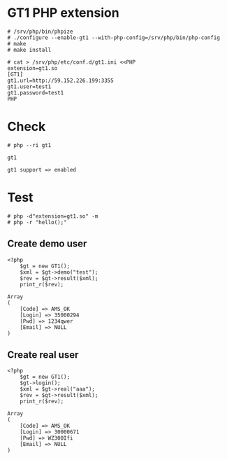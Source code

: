 GT1 PHP extension
================

	# /srv/php/bin/phpize 
	# ./configure --enable-gt1 --with-php-config=/srv/php/bin/php-config
	# make
	# make install
	
	# cat > /srv/php/etc/conf.d/gt1.ini <<PHP
	extension=gt1.so
	[GT1]
	gt1.url=http://59.152.226.199:3355
	gt1.user=test1
	gt1.password=test1
	PHP	

Check 
=====
	# php --ri gt1

	gt1

	gt1 support => enabled
	
Test
====
	# php -d"extension=gt1.so" -m	
	# php -r "hello();"
	
Create demo user
----------------
	<?php
		$gt = new GT1();
		$xml = $gt->demo("test");
		$rev = $gt->result($xml);
		print_r($rev);
	
	Array
	(
		[Code] => AMS_OK
		[Login] => 35000294
		[Pwd] => 1234qwer
		[Email] => NULL
	)

Create real user
----------------
	<?php
		$gt = new GT1();
		$gt->login();
		$xml = $gt->real("aaa");
		$rev = $gt->result($xml);
		print_r($rev);

	Array
	(
		[Code] => AMS_OK
		[Login] => 30000671
		[Pwd] => WZ300Ifi
		[Email] => NULL
	)
	